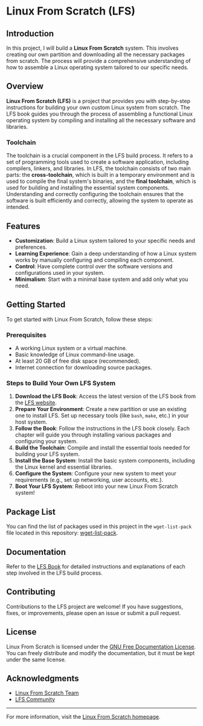 # Linux From Scratch (LFS)

## Introduction

In this project, I will build a **Linux From Scratch** system. 
This involves creating our own partition and downloading all the necessary packages from scratch. 
The process will provide a comprehensive understanding of how to assemble a Linux operating system tailored to our specific needs.

## Overview

**Linux From Scratch (LFS)** is a project that provides you with step-by-step instructions for building your own custom Linux system from scratch. 
The LFS book guides you through the process of assembling a functional Linux operating system by compiling and installing all the necessary software and libraries.

### Toolchain

The toolchain is a crucial component in the LFS build process. 
It refers to a set of programming tools used to create a software application, including compilers, linkers, and libraries. 
In LFS, the toolchain consists of two main parts: the **cross-toolchain**, which is built in a temporary environment and is used to compile the final system's binaries, 
and the **final toolchain**, which is used for building and installing the essential system components. 
Understanding and correctly configuring the toolchain ensures that the software is built efficiently and correctly, allowing the system to operate as intended.

## Features

- **Customization**: Build a Linux system tailored to your specific needs and preferences.
- **Learning Experience**: Gain a deep understanding of how a Linux system works by manually configuring and compiling each component.
- **Control**: Have complete control over the software versions and configurations used in your system.
- **Minimalism**: Start with a minimal base system and add only what you need.

## Getting Started

To get started with Linux From Scratch, follow these steps:

### Prerequisites

- A working Linux system or a virtual machine.
- Basic knowledge of Linux command-line usage.
- At least 20 GB of free disk space (recommended).
- Internet connection for downloading source packages.

### Steps to Build Your Own LFS System

1. **Download the LFS Book**: Access the latest version of the LFS book from the [LFS website](https://www.linuxfromscratch.org/lfs/download.html).
2. **Prepare Your Environment**: Create a new partition or use an existing one to install LFS. Set up necessary tools (like `bash`, `make`, etc.) in your host system.
3. **Follow the Book**: Follow the instructions in the LFS book closely. Each chapter will guide you through installing various packages and configuring your system.
4. **Build the Toolchain**: Compile and install the essential tools needed for building your LFS system.
5. **Install the Base System**: Install the basic system components, including the Linux kernel and essential libraries.
6. **Configure the System**: Configure your new system to meet your requirements (e.g., set up networking, user accounts, etc.).
7. **Boot Your LFS System**: Reboot into your new Linux From Scratch system!

## Package List

You can find the list of packages used in this project in the `wget-list-pack` file located in this repository: 
[wget-list-pack](https://github.com/MrMobbi/ft_linux/blob/main/wget-list-pack).

## Documentation

Refer to the [LFS Book](https://www.linuxfromscratch.org/lfs/view/stable/index.html) for detailed instructions and explanations of each step involved in the LFS build process.

## Contributing

Contributions to the LFS project are welcome! If you have suggestions, fixes, or improvements, please open an issue or submit a pull request.

## License

Linux From Scratch is licensed under the [GNU Free Documentation License](https://www.gnu.org/copyleft/fdl.html). 
You can freely distribute and modify the documentation, but it must be kept under the same license.

## Acknowledgments

- [Linux From Scratch Team](https://www.linuxfromscratch.org/lfs/)
- [LFS Community](https://www.linuxfromscratch.org/community.html)

---

For more information, visit the [Linux From Scratch homepage](https://www.linuxfromscratch.org/).
